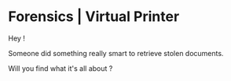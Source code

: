 # Forensics | Virtual Printer

Hey !

Someone did something really smart to retrieve stolen documents.

Will you find what it's all about ?
